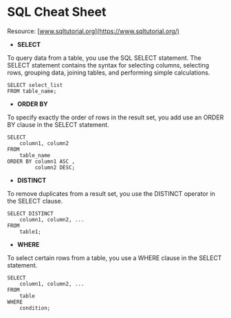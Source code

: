 # SQL Cheat Sheet

Resource: [www.sqltutorial.org](https://www.sqltutorial.org/)

- **SELECT**

To query data from a table, you use the SQL SELECT statement. The SELECT statement contains the syntax for selecting columns, selecting rows, grouping data, joining tables, and performing simple calculations.

```
SELECT select_list
FROM table_name;
```

- **ORDER BY**

To specify exactly the order of rows in the result set, you add use an ORDER BY clause in the SELECT statement.

```
SELECT 
    column1, column2
FROM
    table_name
ORDER BY column1 ASC , 
         column2 DESC;
```

- **DISTINCT**

To remove duplicates from a result set, you use the DISTINCT operator in the SELECT clause.

```
SELECT DISTINCT
    column1, column2, ...
FROM
    table1;
```

- **WHERE**

To select certain rows from a table, you use a WHERE clause in the SELECT statement.

```
SELECT 
    column1, column2, ...
FROM
    table
WHERE
    condition;
```